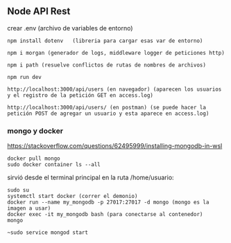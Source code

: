 ## Node API Rest

crear .env (archivo de variables de entorno)
    
    npm install dotenv   (libreria para cargar esas var de entorno)

    npm i morgan (generador de logs, middleware logger de peticiones http)

    npm i path (resuelve conflictos de rutas de nombres de archivos)

    npm run dev

    http://localhost:3000/api/users (en navegador) (aparecen los usuarios y el registro de la petición GET en access.log)

    http://localhost:3000/api/users/ (en postman) (se puede hacer la petición POST de agregar un usuario y esta aparece en access.log)



### mongo y docker

https://stackoverflow.com/questions/62495999/installing-mongodb-in-wsl

    docker pull mongo
    sudo docker container ls --all

sirvió desde el terminal principal en la ruta /home/usuario:
```
sudo su 
systemctl start docker (correr el demonio)
docker run --name my_mongodb -p 27017:27017 -d mongo (mongo es la imagen a usar)
docker exec -it my_mongodb bash (para conectarse al contenedor)
mongo
```
    ~sudo service mongod start
